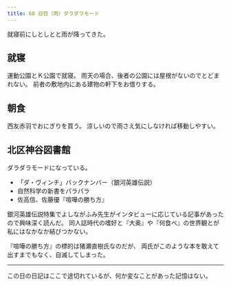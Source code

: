 ```yaml
---
title: 68 日目（雨）ダラダラモード
---
```


就寝前にしとしとと雨が降ってきた。

## 就寝

運動公園とＫ公園で就寝。
雨天の場合、後者の公園には屋根がないのでとどまれない。
前者の敷地内にある建物の軒下をお借りする。

## 朝食

西友赤羽でおにぎりを買う。
涼しいので雨さえ気にしなければ移動しやすい。

## 北区神谷図書館

ダラダラモードになっている。

* 「ダ・ヴィンチ」バックナンバー（銀河英雄伝説）
* 自然科学の新書をパラパラ
* 佐高信、佐藤優『喧嘩の勝ち方』

銀河英雄伝説特集でよしながふみ先生がインタビューに応じている記事があったので興味深く読んだ。
同人誌時代の嗜好と『大奥』や『何食べ』の世界観とが私にはなかなか結びつかない。

『喧嘩の勝ち方』の標的は猪瀬直樹氏なのだが、
両氏がこのような本を敢えて出すまでもなく、自滅してしまった。

---

この日の日記はここで途切れているが、何か変なことがあった記憶はない。
